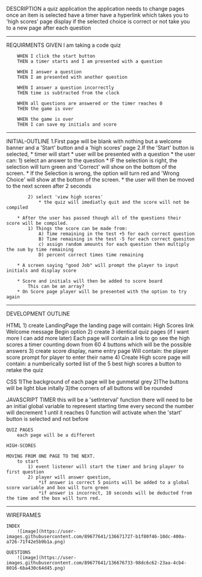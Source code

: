 DESCRIPTION
    a quiz application
        the application needs to change pages once an item is selected
        have a timer
        have a hyperlink which takes you to 'high scores' page
        display if the selected choice is correct or not
        take you to a new page after each question
______________________________________________________________________________

REQUIRMENTS
    GIVEN I am taking a code quiz

        WHEN I click the start button
        THEN a timer starts and I am presented with a question

        WHEN I answer a question
        THEN I am presented with another question

        WHEN I answer a question incorrectly
        THEN time is subtracted from the clock
        
        WHEN all questions are answered or the timer reaches 0
        THEN the game is over
        
        WHEN the game is over
        THEN I can save my initials and score

_______________________________________________________________________________
INITIAL-OUTLINE
    1.First page will be blank with nothing but a welcome banner and a 'Start' button and a 'high scores' page 
    2.If the 'Start' button is selected, 
        * timer will start
        * user will be presented with a question 
        * the user can:
            1) select an answer to the question
                * IF the selection is right, the selection will turn green and 'Correct' will show on the bottom of the screen.
                * If the Selection is wrong, the option will turn red and 'Wrong Choice' will show at the bottom of the screen.
                * the user will then be moved to the next screen after 2 seconds
                
            2) select 'view high scores'
                * the quiz will imediatly quit and the score will not be compiled

        * After the user has passed though all of the questions their score will be compiled. 
            1) Things the score can be made from:
                A) Time remaining in the test +5 for each correct question
                B) Time remaining in the test -5 for each correct quesiton
                c) assign random amounts for each question then multiply the sum by time remaining
                D) percent correct times time remaining
        
        * A screen saying "good Job" will prompt the player to input initials and display score

        * Score and initials will then be added to score board
            This can be an array?
        * On Score page player will be presented with the option to try again
_________________________________________________________________________________
DEVELOPMENT OUTLINE

HTML
    1) create LandingPage 
        the landing page will contain:
            High Scores link
            Welcome message
            Begin option
    2) create 3 identical quiz pages (if I want more I can add more later)
        Each page will contain
            a link to go see the high scores
            a timer counting down from 60
            4 buttons which will be the possible answers
    3) create score display, name entry page
        Will contain: 
            the player score
            prompt for player to enter their name
    4) Create High score page
        will contain:
            a numberically sorted list of the 5 best high scores
            a button to retake the quiz


CSS 
    1)The background of each page will be gunmetal grey
    2)The buttons will be light blue initally 
    3)the corners of all buttons will be rounded

JAVASCRIPT
    TIMER
        this will be a 'setInterval' function
            there will need to be an initial global variable to represent starting time
            every second the number will decrement 1 until it reaches 0
            function will activate when the 'start' button is selected and not before 

    QUIZ PAGES
        each page will be a different 

    HIGH-SCORES

    MOVING FROM ONE PAGE TO THE NEXT. 
        to start
            1) event listener will start the timer and bring player to first question 
            2) player will answer question,
                *if answer is correct 5 points will be added to a global score variable and box will turn green
                *if answer is incorrect, 10 seconds will be deducted from the time and the box will turn red.

_________________________________________________________________________________________________________

WIREFRAMES

    INDEX
        ![image](https://user-images.githubusercontent.com/89677641/136671727-b1f80f46-10dc-400a-a726-71f42e5b9b1a.png)

    QUESTIONS
        ![image](https://user-images.githubusercontent.com/89677641/136676733-98dc6c62-23aa-4cb4-8016-6ba430c64d45.png)

